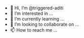 - 👋 Hi, I’m @triggered-aditi
- 👀 I’m interested in ...
- 🌱 I’m currently learning ...
- 💞️ I’m looking to collaborate on ...
- 📫 How to reach me ...

<!---
triggered-aditi/triggered-aditi is a ✨ special ✨ repository because its `README.md` (this file) appears on your GitHub profile.
You can click the Preview link to take a look at your changes.
--->
